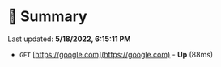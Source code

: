 # 📖 Summary
Last updated: **5/18/2022, 6:15:11 PM**

- `GET` [https://google.com](https://google.com) - **Up** (88ms)
